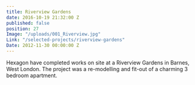 ```yaml
---
title: Riverview Gardens
date: 2016-10-19 21:32:00 Z
published: false
position: 27
Image: "/uploads/001_Riverview.jpg"
Link: "/selected-projects/riverview-gardens"
Date: 2012-11-30 00:00:00 Z
---
```


Hexagon have completed works on site at a Riverview Gardens in Barnes, West London. The project was a re-modelling and fit-out of a charming 3 bedroom apartment.